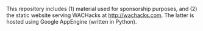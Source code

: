 This repository includes (1) material used for sponsorship purposes, and (2) the static website serving WACHacks at http://wachacks.com. The latter is hosted using Google AppEngine (written in Python).